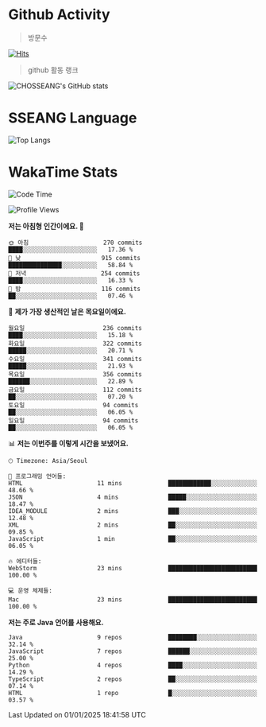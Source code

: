 <!--
**CHOSSEANG/CHOSSEANG** is a ✨ _special_ ✨ repository because its `README.md` (this file) appears on your GitHub profile.

Here are some ideas to get you started:

- 🔭 I’m currently working on ...
- 🌱 I’m currently learning ...
- 👯 I’m looking to collaborate on ...
- 🤔 I’m looking for help with ...
- 💬 Ask me about ...
- 📫 How to reach me: ...
- 😄 Pronouns: ...
- ⚡ Fun fact: ...
-->

# Github Activity
> 방문수

[![Hits](https://hits.seeyoufarm.com/api/count/incr/badge.svg?url=https%3A%2F%2Fgithub.com%2FCHOSSEANG&count_bg=%238AED3E&title_bg=%23495358&icon=electron.svg&icon_color=%23E7E7E7&title=CHOSSEANG&edge_flat=false)](https://hits.seeyoufarm.com)
> github 활동 랭크

![CHOSSEANG's GitHub stats](https://github-readme-stats.vercel.app/api?username=CHOSSEANG&show_icons=true&theme=radical)

# SSEANG Language
![Top Langs](https://github-readme-stats.vercel.app/api/top-langs/?username=CHOSSEANG&layout=compact)

# WakaTime Stats

<!--START_SECTION:waka-->
![Code Time](http://img.shields.io/badge/Code%20Time-323%20hrs%2029%20mins-blue)

![Profile Views](http://img.shields.io/badge/Profile%20Views-0-blue)

**저는 아침형 인간이에요. 🐤** 

```text
🌞 아침                     270 commits         ████░░░░░░░░░░░░░░░░░░░░░   17.36 % 
🌆 낮　                     915 commits         ███████████████░░░░░░░░░░   58.84 % 
🌃 저녁                     254 commits         ████░░░░░░░░░░░░░░░░░░░░░   16.33 % 
🌙 밤　                     116 commits         ██░░░░░░░░░░░░░░░░░░░░░░░   07.46 % 
```
📅 **제가 가장 생산적인 날은 목요일이에요.** 

```text
월요일                      236 commits         ████░░░░░░░░░░░░░░░░░░░░░   15.18 % 
화요일                      322 commits         █████░░░░░░░░░░░░░░░░░░░░   20.71 % 
수요일                      341 commits         █████░░░░░░░░░░░░░░░░░░░░   21.93 % 
목요일                      356 commits         ██████░░░░░░░░░░░░░░░░░░░   22.89 % 
금요일                      112 commits         ██░░░░░░░░░░░░░░░░░░░░░░░   07.20 % 
토요일                      94 commits          ██░░░░░░░░░░░░░░░░░░░░░░░   06.05 % 
일요일                      94 commits          ██░░░░░░░░░░░░░░░░░░░░░░░   06.05 % 
```


📊 **저는 이번주를 이렇게 시간을 보냈어요.** 

```text
🕑︎ Timezone: Asia/Seoul

💬 프로그래밍 언어들: 
HTML                     11 mins             ████████████░░░░░░░░░░░░░   48.66 % 
JSON                     4 mins              █████░░░░░░░░░░░░░░░░░░░░   18.47 % 
IDEA_MODULE              2 mins              ███░░░░░░░░░░░░░░░░░░░░░░   12.48 % 
XML                      2 mins              ██░░░░░░░░░░░░░░░░░░░░░░░   09.85 % 
JavaScript               1 min               ██░░░░░░░░░░░░░░░░░░░░░░░   06.05 % 

🔥 에디터들: 
WebStorm                 23 mins             █████████████████████████   100.00 % 

💻 운영 체제들: 
Mac                      23 mins             █████████████████████████   100.00 % 
```

**저는 주로 Java 언어를 사용해요.** 

```text
Java                     9 repos             ████████░░░░░░░░░░░░░░░░░   32.14 % 
JavaScript               7 repos             ██████░░░░░░░░░░░░░░░░░░░   25.00 % 
Python                   4 repos             ████░░░░░░░░░░░░░░░░░░░░░   14.29 % 
TypeScript               2 repos             ██░░░░░░░░░░░░░░░░░░░░░░░   07.14 % 
HTML                     1 repo              █░░░░░░░░░░░░░░░░░░░░░░░░   03.57 % 
```




 Last Updated on 01/01/2025 18:41:58 UTC
<!--END_SECTION:waka-->
